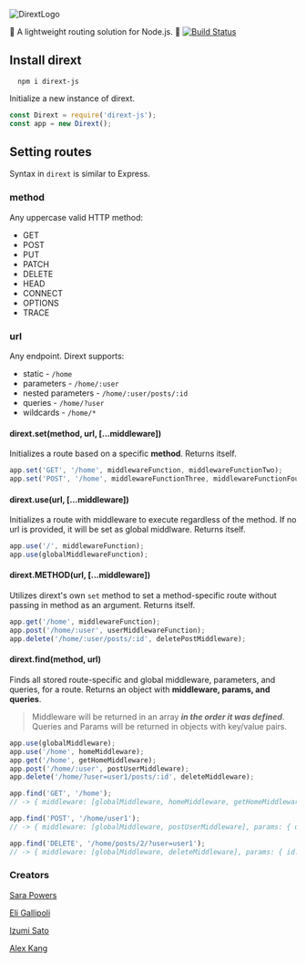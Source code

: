 ![DirextLogo](https://i.ibb.co/3CCS8g5/dirextlogo.png)

 🚧 A lightweight routing solution for Node.js. 🚧  [![Build Status](https://travis-ci.org/dirext-js/dirext.svg?branch=master)](https://travis-ci.org/dirext-js/dirext)

## **Install dirext** 
`  npm i dirext-js`

Initialize a new instance of dirext.

```javascript
const Dirext = require('dirext-js');
const app = new Dirext();
```

## Setting routes

Syntax in `dirext` is similar to Express. 

### method
Any uppercase valid HTTP method:
* GET
* POST
* PUT
* PATCH
* DELETE
* HEAD
* CONNECT
* OPTIONS
* TRACE

### url
Any endpoint. Dirext supports:
* static - `/home`
* parameters - `/home/:user`
* nested parameters - `/home/:user/posts/:id`
* queries - `/home/?user`
* wildcards - `/home/*`


#### dirext.set(method, url, [...middleware])
Initializes a route based on a specific **method**. Returns itself.

```javascript
app.set('GET', '/home', middlewareFunction, middlewareFunctionTwo);
app.set('POST', '/home', middlewareFunctionThree, middlewareFunctionFour);
```

#### dirext.use(url, [...middleware])

Initializes a route with middleware to execute regardless of the method. If no url is provided, it will be set as global middlware. Returns itself.

```javascript
app.use('/', middlewareFunction);
app.use(globalMiddlewareFunction);
```

#### dirext.METHOD(url, [...middleware])

Utilizes dirext's own `set` method to set a method-specific route without passing in method as an argument. Returns itself.

```javascript
app.get('/home', middlewareFunction);
app.post('/home/:user', userMiddlewareFunction);
app.delete('/home/:user/posts/:id', deletePostMiddleware);
```

#### dirext.find(method, url)

Finds all stored route-specific and global middleware, parameters, and queries, for a route. Returns an object with **middleware, params, and queries**.
> Middleware will be returned in an array **_in the order it was defined_**. Queries and Params will be returned in objects with key/value pairs. 

```javascript
app.use(globalMiddleware);
app.use('/home', homeMiddleware);
app.get('/home', getHomeMiddleware);
app.post('/home/:user', postUserMiddleware);
app.delete('/home/?user=user1/posts/:id', deleteMiddleware);

app.find('GET', '/home');
// -> { middleware: [globalMiddleware, homeMiddleware, getHomeMiddleware] }

app.find('POST', '/home/user1');
// -> { middleware: [globalMiddleware, postUserMiddleware], params: { user: user1 } }

app.find('DELETE', '/home/posts/2/?user=user1');
// -> { middleware: [globalMiddleware, deleteMiddleware], params: { id: 2 }, queries: { user: user1 } }
```

### Creators 

[Sara Powers](https://github.com/sarapowers)

[Eli Gallipoli](https://github.com/egcg317)

[Izumi Sato](https://github.com/izumi411)

[Alex Kang](https://github.com/akang0408)





